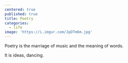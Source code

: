 ```yaml
---
centered: true
published: true
title: Poetry
categories:
  - life
image: 'https://i.imgur.com/JpDTm6m.jpg'
---
```

Poetry
is the marriage 
of music
and the meaning 
of words.

It is ideas,
dancing.
